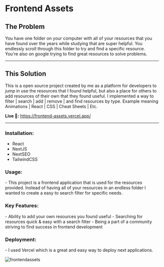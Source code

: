 <h1>Frontend Assets</h1>
<h2>The Problem</h2>
You have one folder on your computer with all of your resources that you have found over the years while studying that are super helpful. You endlessly scroll through this folder to try and find a specific resource. You're also on google trying to find great resources to solve problems.
<hr/>
<h2>This Solution</h2>
This is a open source project created by me as a platform for developers to jump in use the resources that I found helpful, but also a place for others to add resources of their own that they found useful. I implemented a way to filter | search | add | remove | and find resources by type. Example meaning Animations | React | CSS | Cheat Sheets | Etc. 

**Live 🔗:** https://frontend-assets.vercel.app/

<hr/>
<h3>Installation:</h3>
<ul>
  <li>React</li>
  <li>NextJS</li>
  <li>NextSEO</li>
  <li>TailwindCSS</li>
  </ul>
<h3>Usage:</h3>
  - This project is a frontend application that is used for the resources provided. Instead of having all of your resources in an endless folder I wanted to create a easy to search filter for specific needs.

<h3>Key Features:</h3>
  - Ability to add your own resources you found useful
  - Searching for resources quick & easy with a search filter
  - Being a part of a community striving to find success in frontend development

<h3>Deployment:</h3>
  - I used Vercel which is a great and easy way to deploy next applications.

![frontendassets](https://github.com/dustinsoos/frontend-assets/assets/106705486/2de1c295-27ab-4096-92c2-fc90aa59ae59)
